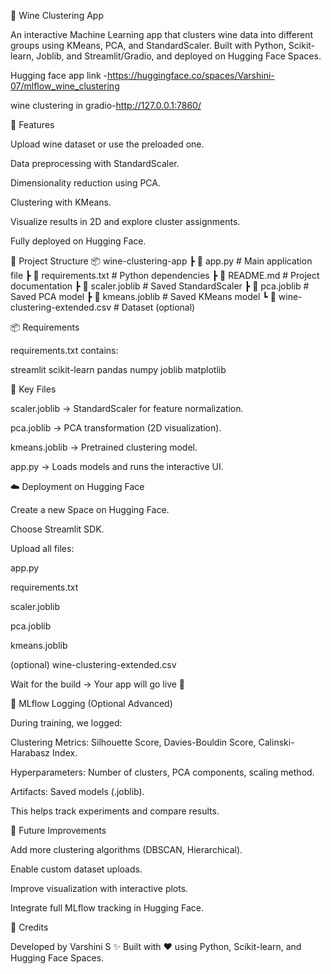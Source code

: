 🍷 Wine Clustering App

An interactive Machine Learning app that clusters wine data into different groups using KMeans, PCA, and StandardScaler.
Built with Python, Scikit-learn, Joblib, and Streamlit/Gradio, and deployed on Hugging Face Spaces.

Hugging face app link -https://huggingface.co/spaces/Varshini-07/mlflow_wine_clustering

wine clustering in gradio-http://127.0.0.1:7860/

🚀 Features

Upload wine dataset or use the preloaded one.

Data preprocessing with StandardScaler.

Dimensionality reduction using PCA.

Clustering with KMeans.

Visualize results in 2D and explore cluster assignments.

Fully deployed on Hugging Face.

📂 Project Structure
📦 wine-clustering-app
 ┣ 📜 app.py                 # Main application file
 ┣ 📜 requirements.txt       # Python dependencies
 ┣ 📜 README.md              # Project documentation
 ┣ 📜 scaler.joblib          # Saved StandardScaler
 ┣ 📜 pca.joblib             # Saved PCA model
 ┣ 📜 kmeans.joblib          # Saved KMeans model
 ┗ 📜 wine-clustering-extended.csv  # Dataset (optional)

📦 Requirements

requirements.txt contains:

streamlit
scikit-learn
pandas
numpy
joblib
matplotlib

🔑 Key Files

scaler.joblib → StandardScaler for feature normalization.

pca.joblib → PCA transformation (2D visualization).

kmeans.joblib → Pretrained clustering model.

app.py → Loads models and runs the interactive UI.

☁️ Deployment on Hugging Face

Create a new Space on Hugging Face.

Choose Streamlit SDK.

Upload all files:

app.py

requirements.txt

scaler.joblib

pca.joblib

kmeans.joblib

(optional) wine-clustering-extended.csv

Wait for the build → Your app will go live 🚀

🧠 MLflow Logging (Optional Advanced)

During training, we logged:

Clustering Metrics: Silhouette Score, Davies-Bouldin Score, Calinski-Harabasz Index.

Hyperparameters: Number of clusters, PCA components, scaling method.

Artifacts: Saved models (.joblib).

This helps track experiments and compare results.

🎯 Future Improvements

Add more clustering algorithms (DBSCAN, Hierarchical).

Enable custom dataset uploads.

Improve visualization with interactive plots.

Integrate full MLflow tracking in Hugging Face.

🙌 Credits

Developed by Varshini S ✨
Built with ❤️ using Python, Scikit-learn, and Hugging Face Spaces.
